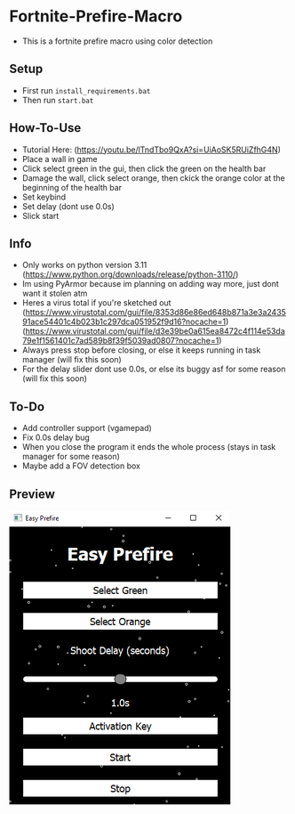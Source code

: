 # Fortnite-Prefire-Macro
- This is a fortnite prefire macro using color detection
## Setup
- First run `install_requirements.bat`
- Then run `start.bat`
## How-To-Use
- Tutorial Here: (https://youtu.be/lTndTbo9QxA?si=UiAoSK5RUiZfhG4N)
- Place a wall in game
- Click select green in the gui, then click the green on the health bar
- Damage the wall, click select orange, then ckick the orange color at the beginning of the health bar
- Set keybind
- Set delay (dont use 0.0s)
- Slick start
## Info
- Only works on python version 3.11 (https://www.python.org/downloads/release/python-3110/)
- Im using PyArmor because im planning on adding way more, just dont want it stolen atm
- Heres a virus total if you're sketched out (https://www.virustotal.com/gui/file/8353d86e86ed648b871a3e3a243591ace54401c4b023b1c297dca051952f9d16?nocache=1)
  (https://www.virustotal.com/gui/file/d3e39be0a615ea8472c4f114e53da79e1f1561401c7ad589b8f39f5039ad0807?nocache=1)
- Always press stop before closing, or else it keeps running in task manager (will fix this soon)
- For the delay slider dont use 0.0s, or else its buggy asf for some reason (will fix this soon)
## To-Do
- Add controller support (vgamepad)
- Fix 0.0s delay bug
- When you close the program it ends the whole process (stays in task manager for some reason)
- Maybe add a FOV detection box
## Preview
![Easy Prefire GUI](https://github.com/srryx/Fortnite-Prefire-Macro/blob/main/preview.png)
